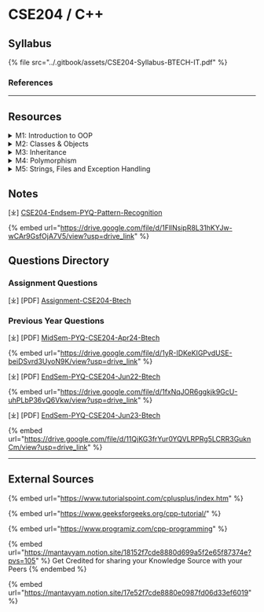 # CSE204 / C++

## Syllabus

{% file src="../.gitbook/assets/CSE204-Syllabus-BTECH-IT.pdf" %}

### References

***

## Resources

<details>

<summary>M1: Introduction to OOP </summary>

**Review of C**&#x20;

* Difference between C and C++
* Procedure-Oriented vs. Object-Oriented Approach.&#x20;

**Basic Concepts**&#x20;

* Objects and Classes
* Principles of Object-Oriented Programming
* Dynamic Binding and Message Passing.&#x20;

**Characteristics of Object-Oriented Languages**&#x20;

**Object-Oriented Modeling Techniques**&#x20;

* Object Modeling
* Functional Modeling
* Dynamic Modeling.

</details>

<details>

<summary>M2: Classes &#x26; Objects</summary>

Abstract Data Types&#x20;

Objects and Classes

Operators and Functions

Constructors and Destructors

</details>

<details>

<summary>M3: Inheritance</summary>

Types of Inheritance

Access Modes: Public, Private, Protected

Abstract Classes

Overriding Inheritance Methods.

Nesting of Classes

</details>

<details>

<summary>M4: Polymorphism</summary>

Compile-Time Polymorphism

Run-Time Polymorphism

Function Overloading

Operator Overloading

The 'this' Pointer

Virtual Functions

Pure Virtual Functions

</details>

<details>

<summary>M5: Strings, Files and Exception Handling</summary>

Manipulating Strings

Files Handling

Exception Handling

Function Templates

Class Templates

Standard Template Library (STL)

</details>

## Notes

\[⤓] [CSE204-Endsem-PYQ-Pattern-Recognition](https://drive.google.com/file/d/1FllNsipR8L31hKYJw-wCAr9GsfOjA7V5/view?usp=drive_link)

{% embed url="https://drive.google.com/file/d/1FllNsipR8L31hKYJw-wCAr9GsfOjA7V5/view?usp=drive_link" %}

## Questions Directory

### Assignment Questions

\[⤓] \[PDF] [Assignment-CSE204-Btech](https://drive.google.com/file/d/1qhVdvzsdIGFGkD6R3ZRG-nRiwjusQ3YD/view?usp=drive_link)

### Previous Year Questions

\[⤓] \[PDF] [MidSem-PYQ-CSE204-Apr24-Btech](https://drive.google.com/file/d/1yR-IDKeKIGPvdUSE-beiDSvrd3UyoN9K/view?usp=drive_link)

{% embed url="https://drive.google.com/file/d/1yR-IDKeKIGPvdUSE-beiDSvrd3UyoN9K/view?usp=drive_link" %}

\[⤓] \[PDF] [EndSem-PYQ-CSE204-Jun22-Btech](https://drive.google.com/file/d/1fxNqJOR6ggkjk9GcU-uhPLbP36vQ6Vkw/view?usp=drive_link)

{% embed url="https://drive.google.com/file/d/1fxNqJOR6ggkjk9GcU-uhPLbP36vQ6Vkw/view?usp=drive_link" %}

\[⤓] \[PDF] [EndSem-PYQ-CSE204-Jun23-Btech](https://drive.google.com/file/d/11QjKG3frYur0YQVLRPRg5LCRR3GuknCm/view?usp=drive_link)

{% embed url="https://drive.google.com/file/d/11QjKG3frYur0YQVLRPRg5LCRR3GuknCm/view?usp=drive_link" %}

***

## External Sources

{% embed url="https://www.tutorialspoint.com/cplusplus/index.htm" %}

{% embed url="https://www.geeksforgeeks.org/cpp-tutorial/" %}

{% embed url="https://www.programiz.com/cpp-programming" %}

{% embed url="https://mantavyam.notion.site/18152f7cde8880d699a5f2e65f87374e?pvs=105" %}
Get Credited for sharing your Knowledge Source with your Peers
{% endembed %}

{% embed url="https://mantavyam.notion.site/17e52f7cde8880e0987fd06d33ef6019" %}
